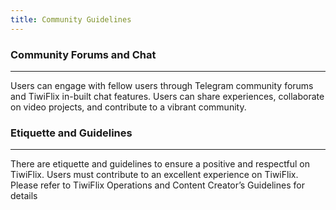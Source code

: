 ```yaml
---
title: Community Guidelines
---
```


### Community Forums and Chat

---

Users can engage with fellow users through Telegram community forums and TiwiFlix in-built chat features. Users can share experiences, collaborate on video projects, and contribute to a vibrant community.

### Etiquette and Guidelines

---

There are etiquette and guidelines to ensure a positive and respectful on TiwiFlix. Users must contribute to an excellent experience on TiwiFlix. Please refer to TiwiFlix Operations and Content Creator’s Guidelines for details
